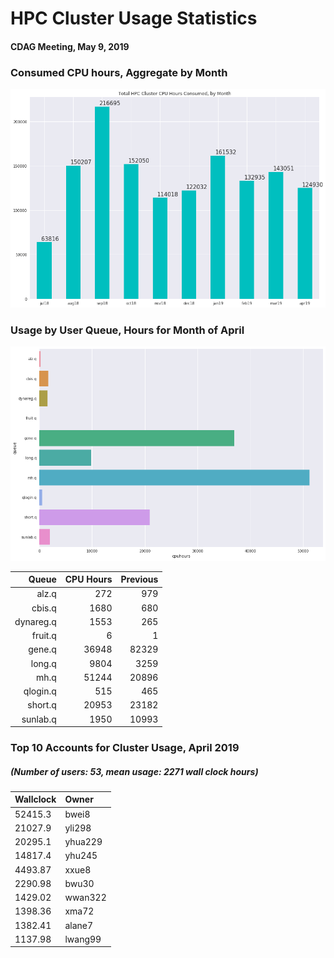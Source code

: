 # HPC Cluster Usage Statistics
####  CDAG Meeting, May 9, 2019

### Consumed CPU hours, Aggregate by Month
<img src="Images/HPC_Cluster_Usage_Barchart_201904.png">


### Usage by User Queue, Hours for Month of April

<img src="Images/HPC_Cluster_queue_usage_201904.png">


Queue | CPU Hours | Previous
---------:|-----------:|-----------:
alz.q|272|979
cbis.q|1680|680
dynareg.q|1553|265
fruit.q|6|1
gene.q|36948|82329
long.q|9804|3259
mh.q|51244|20896
qlogin.q|515|465
short.q|20953|23182
sunlab.q|1950|10993


### Top 10 Accounts for Cluster Usage, April 2019
##### (Number of users: 53, mean usage: 2271 wall clock hours)

Wallclock | Owner
:--------|:--------
52415.3|bwei8
21027.9|yli298
20295.1|yhua229
14817.4|yhu245
4493.87|xxue8
2290.98|bwu30
1429.02|wwan322
1398.36|xma72
1382.41|alane7
1137.98|lwang99

